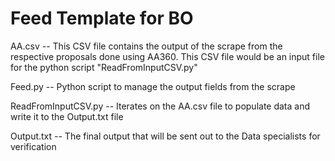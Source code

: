 # Feed Template for BO

AA.csv -- This CSV file contains the output of the scrape from the respective proposals done using AA360.
          This CSV file would be an input file for the python script "ReadFromInputCSV.py"

Feed.py -- Python script to manage the output fields from the scrape

ReadFromInputCSV.py -- Iterates on the AA.csv file to populate data and write it to the Output.txt file

Output.txt -- The final output that will be sent out to the Data specialists for verification
          

